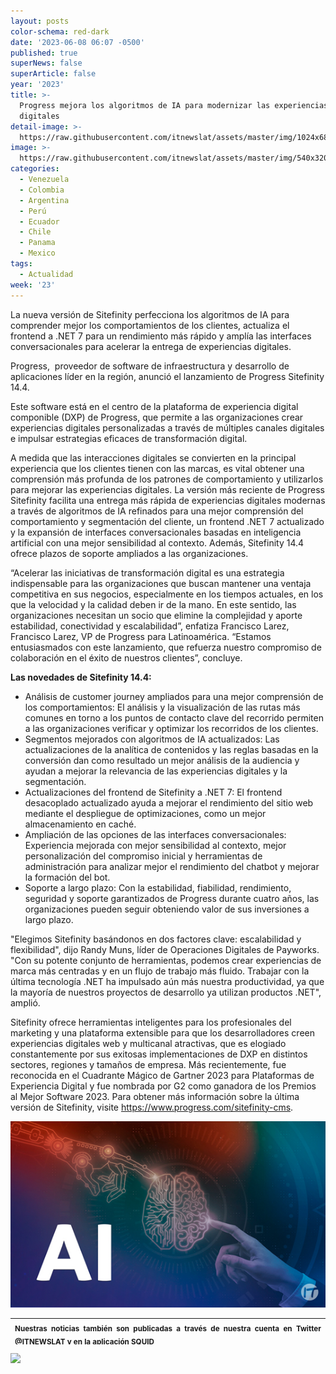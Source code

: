 ```yaml
---
layout: posts
color-schema: red-dark
date: '2023-06-08 06:07 -0500'
published: true
superNews: false
superArticle: false
year: '2023'
title: >-
  Progress mejora los algoritmos de IA para modernizar las experiencias
  digitales
detail-image: >-
  https://raw.githubusercontent.com/itnewslat/assets/master/img/1024x680/AI2023-g.jpg
image: >-
  https://raw.githubusercontent.com/itnewslat/assets/master/img/540x320/AI2023-p.jpg
categories:
  - Venezuela
  - Colombia
  - Argentina
  - Perú
  - Ecuador
  - Chile
  - Panama
  - Mexico
tags:
  - Actualidad
week: '23'
---
```

La nueva versión de Sitefinity perfecciona los algoritmos de IA para comprender mejor los comportamientos de los clientes, actualiza el frontend a .NET 7 para un rendimiento más rápido y amplía las interfaces conversacionales para acelerar la entrega de experiencias digitales.

Progress, ​ proveedor de software de infraestructura y desarrollo de aplicaciones líder en la región, anunció el lanzamiento de Progress Sitefinity 14.4.
 
Este software está en el centro de la plataforma de experiencia digital componible (DXP) de Progress, que permite a las organizaciones crear experiencias digitales personalizadas a través de múltiples canales digitales e impulsar estrategias eficaces de transformación digital.
 
A medida que las interacciones digitales se convierten en la principal experiencia que los clientes tienen con las marcas, es vital obtener una comprensión más profunda de los patrones de comportamiento y utilizarlos para mejorar las experiencias digitales. La versión más reciente de Progress Sitefinity facilita una entrega más rápida de experiencias digitales modernas a través de algoritmos de IA refinados para una mejor comprensión del comportamiento y segmentación del cliente, un frontend .NET 7 actualizado y la expansión de interfaces conversacionales basadas en inteligencia artificial con una mejor sensibilidad al contexto. Además, Sitefinity 14.4 ofrece plazos de soporte ampliados a las organizaciones.
 
“Acelerar las iniciativas de transformación digital es una estrategia indispensable para las organizaciones que buscan mantener una ventaja competitiva en sus negocios, especialmente en los tiempos actuales, en los que la velocidad y la calidad deben ir de la mano. En este sentido, las organizaciones necesitan un socio que elimine la complejidad y aporte estabilidad, conectividad y escalabilidad”, enfatiza Francisco Larez, Francisco Larez, VP de Progress para Latinoamérica. “Estamos entusiasmados con este lanzamiento, que refuerza nuestro compromiso de colaboración en el éxito de nuestros clientes”, concluye.
 
**Las novedades de Sitefinity 14.4:**
 
- Análisis de customer journey ampliados para una mejor comprensión de los comportamientos: El análisis y la visualización de las rutas más comunes en torno a los puntos de contacto clave del recorrido permiten a las organizaciones verificar y optimizar los recorridos de los clientes.
- Segmentos mejorados con algoritmos de IA actualizados: Las actualizaciones de la analítica de contenidos y las reglas basadas en la conversión dan como resultado un mejor análisis de la audiencia y ayudan a mejorar la relevancia de las experiencias digitales y la segmentación.
- Actualizaciones del frontend de Sitefinity a .NET 7: El frontend desacoplado actualizado ayuda a mejorar el rendimiento del sitio web mediante el despliegue de optimizaciones, como un mejor almacenamiento en caché.
- Ampliación de las opciones de las interfaces conversacionales: Experiencia mejorada con mejor sensibilidad al contexto, mejor personalización del compromiso inicial y herramientas de administración para analizar mejor el rendimiento del chatbot y mejorar la formación del bot.
- Soporte a largo plazo: Con la estabilidad, fiabilidad, rendimiento, seguridad y soporte garantizados de Progress durante cuatro años, las organizaciones pueden seguir obteniendo valor de sus inversiones a largo plazo.
 
"Elegimos Sitefinity basándonos en dos factores clave: escalabilidad y flexibilidad", dijo Randy Muns, líder de Operaciones Digitales de Payworks. "Con su potente conjunto de herramientas, podemos crear experiencias de marca más centradas y en un flujo de trabajo más fluido. Trabajar con la última tecnología .NET ha impulsado aún más nuestra productividad, ya que la mayoría de nuestros proyectos de desarrollo ya utilizan productos .NET", amplió.
 
Sitefinity ofrece herramientas inteligentes para los profesionales del marketing y una plataforma extensible para que los desarrolladores creen experiencias digitales web y multicanal atractivas, que es elogiado constantemente por sus exitosas implementaciones de DXP en distintos sectores, regiones y tamaños de empresa. Más recientemente, fue reconocida en el Cuadrante Mágico de Gartner 2023 para Plataformas de Experiencia Digital y fue nombrada por G2 como ganadora de los Premios al Mejor Software 2023. Para obtener más información sobre la última versión de Sitefinity, visite https://www.progress.com/sitefinity-cms.

![](https://raw.githubusercontent.com/itnewslat/assets/master/img/540x320/AI2023-p.jpg)

<table style="height: 42px;" width="569">
<tbody>
<tr>
<td style="text-align: justify;"><sub><strong>Nuestras noticias también son publicadas a través de nuestra cuenta en Twitter <a href="https://twitter.com/itnewslat?lang=es">@ITNEWSLAT</a> y en la aplicación <a href="https://squidapp.co/en/">SQUID</a></strong></sub></td>
</tr>
</tbody>
</table>
<img src="https://tracker.metricool.com/c3po.jpg?hash=56f88a41e39ab42c063cc51676587a04"/>